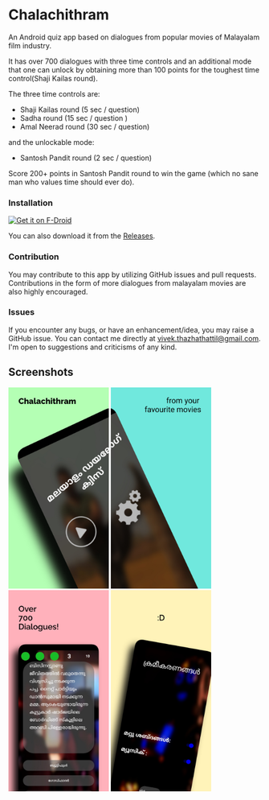 # Chalachithram 
An Android quiz app based on dialogues from popular movies of Malayalam film industry.

It has over 700 dialogues with three time controls and an additional mode that one can unlock by obtaining more than 100 points for the toughest time control(Shaji Kailas round).

The three time controls are: 
* Shaji Kailas round (5 sec / question)
* Sadha round (15 sec / question )
* Amal Neerad round (30 sec / question)

and the unlockable mode:
* Santosh Pandit round (2 sec / question)

Score 200+ points in Santosh Pandit round to win the game (which no sane man who values time should ever do).

### Installation

[<img src="https://fdroid.gitlab.io/artwork/badge/get-it-on.png"
     alt="Get it on F-Droid"
     height="80">](https://f-droid.org/packages/ml.vivekthazhathattil.chalachithram/)

You can also download it from the [Releases](https://github.com/VivekThazhathattil/Chalachithram/releases).

### Contribution

You may contribute to this app by utilizing GitHub issues and pull requests. Contributions in the form of more dialogues from malayalam movies are also highly encouraged.

### Issues

If you encounter any bugs, or have an enhancement/idea, you may raise a GitHub issue. You can contact me directly at vivek.thazhathattil@gmail.com. I'm open to suggestions and criticisms of any kind.

## Screenshots

<p float="left">
<img src="img/1.png" width="200" height="400"/>
<img src="img/2.png" width="200" height="400"/>
<img src="img/3.png" width="200" height="400"/>
<img src="img/4.png" width="200" height="400"/>
</p>
